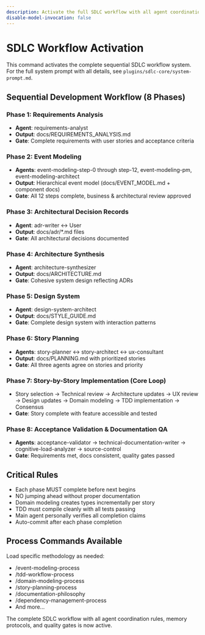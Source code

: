 ```yaml
---
description: Activate the full SDLC workflow with all agent coordination rules and sequential phase gates
disable-model-invocation: false
---
```


# SDLC Workflow Activation

This command activates the complete sequential SDLC workflow system. For the full system prompt with all details, see `plugins/sdlc-core/system-prompt.md`.

## Sequential Development Workflow (8 Phases)

### Phase 1: Requirements Analysis
- **Agent**: requirements-analyst
- **Output**: docs/REQUIREMENTS_ANALYSIS.md
- **Gate**: Complete requirements with user stories and acceptance criteria

### Phase 2: Event Modeling
- **Agents**: event-modeling-step-0 through step-12, event-modeling-pm, event-modeling-architect
- **Output**: Hierarchical event model (docs/EVENT_MODEL.md + component docs)
- **Gate**: All 12 steps complete, business & architectural review approved

### Phase 3: Architectural Decision Records
- **Agent**: adr-writer ↔ User
- **Output**: docs/adr/*.md files
- **Gate**: All architectural decisions documented

### Phase 4: Architecture Synthesis
- **Agent**: architecture-synthesizer
- **Output**: docs/ARCHITECTURE.md
- **Gate**: Cohesive system design reflecting ADRs

### Phase 5: Design System
- **Agent**: design-system-architect
- **Output**: docs/STYLE_GUIDE.md
- **Gate**: Complete design system with interaction patterns

### Phase 6: Story Planning
- **Agents**: story-planner ↔ story-architect ↔ ux-consultant
- **Output**: docs/PLANNING.md with prioritized stories
- **Gate**: All three agents agree on stories and priority

### Phase 7: Story-by-Story Implementation (Core Loop)
- Story selection → Technical review → Architecture updates → UX review → Design updates → Domain modeling → TDD implementation → Consensus
- **Gate**: Story complete with feature accessible and tested

### Phase 8: Acceptance Validation & Documentation QA
- **Agents**: acceptance-validator → technical-documentation-writer → cognitive-load-analyzer → source-control
- **Gate**: Requirements met, docs consistent, quality gates passed

## Critical Rules

- Each phase MUST complete before next begins
- NO jumping ahead without proper documentation
- Domain modeling creates types incrementally per story
- TDD must compile cleanly with all tests passing
- Main agent personally verifies all completion claims
- Auto-commit after each phase completion

## Process Commands Available

Load specific methodology as needed:
- /event-modeling-process
- /tdd-workflow-process
- /domain-modeling-process
- /story-planning-process
- /documentation-philosophy
- /dependency-management-process
- And more...

The complete SDLC workflow with all agent coordination rules, memory protocols, and quality gates is now active.